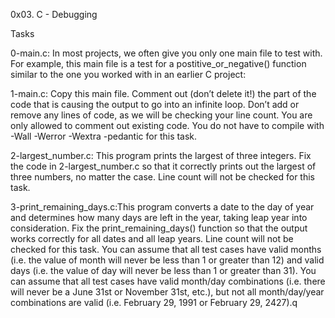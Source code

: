 0x03. C - Debugging

Tasks

0-main.c: In most projects, we often give you only one main file to test with. For example, this main file is a test for a postitive_or_negative() function similar to the one you worked with in an earlier C project:

1-main.c: Copy this main file. Comment out (don’t delete it!) the part of the code that is causing the output to go into an infinite loop.
	  Don’t add or remove any lines of code, as we will be checking your line count. You are only allowed to comment out existing code.
	  You do not have to compile with -Wall -Werror -Wextra -pedantic for this task.

2-largest_number.c: This program prints the largest of three integers.
Fix the code in 2-largest_number.c so that it correctly prints out the largest of three numbers, no matter the case.
	Line count will not be checked for this task.

3-print_remaining_days.c:This program converts a date to the day of year and determines how many days are left in the year, taking leap year into consideration.
Fix the print_remaining_days() function so that the output works correctly for all dates and all leap years.
	Line count will not be checked for this task.
	You can assume that all test cases have valid months (i.e. the value of month will never be less than 1 or greater than 12) and valid days (i.e. the value of day will never be less than 1 or greater than 31).
	You can assume that all test cases have valid month/day combinations (i.e. there will never be a June 31st or November 31st, etc.), but not all month/day/year combinations are valid (i.e. February 29, 1991 or February 29, 2427).q